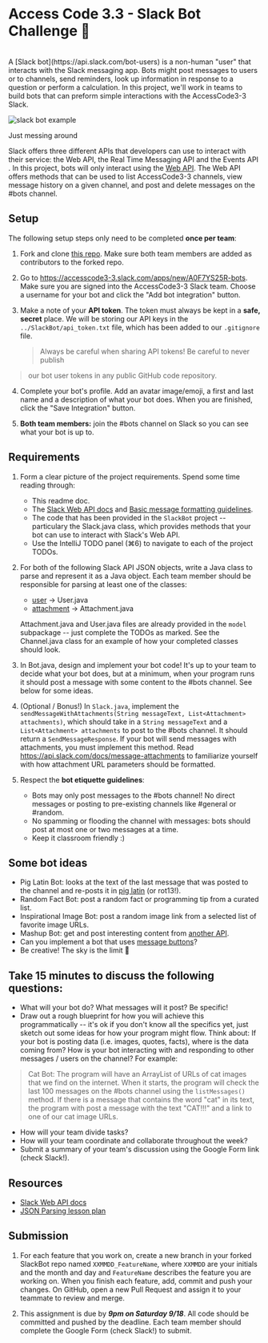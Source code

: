 # Access Code 3.3 - Slack Bot Challenge 🤖
<br>
A [Slack bot](https://api.slack.com/bot-users) is a non-human "user" that interacts with the Slack messaging app. Bots might post messages to users or to channels, send reminders, look up information in response to a question or perform a calculation.  In this project, we'll work in teams to build bots that can preform simple interactions with the AccessCode3-3 Slack.

![slack bot example](https://api.slack.com/img/api/guide_bot_user.png)

Just messing around

Slack offers three different APIs that developers can use to interact with their service: the Web API, the Real Time Messaging API and the Events API . In this project, bots will only interact using the [Web API](https://api.slack.com/web). The Web API offers methods that can be used to list AccessCode3-3 channels, view message history on a given channel, and post and delete messages on the #bots channel.
<br>
## Setup
The following setup steps only need to be completed **once per team**:

1. Fork and clone [this repo](https://github.com/ramonaharrison/SlackBot). Make sure both team members are added as contributors to the forked repo.

2. Go to https://accesscode3-3.slack.com/apps/new/A0F7YS25R-bots. Make sure you are signed into the AccessCode3-3 Slack team. Choose a username for your bot and click the "Add bot integration" button.

3. Make a note of your **API token**. The token must always be kept in a **safe, secret** place. We will be storing our API keys in the `../SlackBot/api_token.txt` file, which has been added to our `.gitignore` file.

    > Always be careful when sharing API tokens! Be careful to never publish
> our bot user tokens in any public GitHub code repository.

4. Complete your bot's profile. Add an avatar image/emoji, a first and last name and a description of what your bot does. When you are finished, click the "Save Integration" button.

5. **Both team members:** join the #bots channel on Slack so you can see what your bot is up to. 

## Requirements
1. Form a clear picture of the project requirements. Spend some time reading through:
    - This readme doc.
    - The [Slack Web API docs](https://api.slack.com/web) and [Basic message formatting guidelines](https://api.slack.com/docs/message-formatting).
    - The code that has been provided in the `SlackBot` project -- particulary the Slack.java class, which provides methods that your bot can use to interact with Slack's Web API.
    - Use the IntelliJ TODO panel (⌘6) to navigate to each of the project TODOs.

2. For both of the following Slack API JSON objects, write a Java class to parse and represent it as a Java object. Each team member should be responsible for parsing at least one of the classes:
    - [user](https://api.slack.com/types/user) -> User.java
    - [attachment](https://api.slack.com/docs/message-attachments) -> Attachment.java

    Attachment.java and User.java files are already provided in the `model` subpackage -- just complete the TODOs as marked. See the Channel.java class for an example of how your completed classes should look.

3. In Bot.java, design and implement your bot code! It's up to your team to decide what your bot does, but at a minimum, when your program runs it should post a message with some content to the #bots channel. See below for some ideas.

4. (Optional / Bonus!) In `Slack.java`, implement the `sendMessageWithAttachments(String messageText, List<Attachment> attachments)`, which should take in a `String messageText` and a `List<Attachment> attachments` to post to the #bots channel. It should return a `SendMessageResponse`. If your bot will send messages with attachments, you must implement this method. Read https://api.slack.com/docs/message-attachments to familiarize yourself with how attachment URL parameters should be formatted.

5. Respect the **bot etiquette guidelines**:
    - Bots may only post messages to the #bots channel! No direct messages or posting to pre-existing channels like #general or #random.
    - No spamming or flooding the channel with messages: bots should post at most one or two messages at a time.
    - Keep it classroom friendly :)

## Some bot ideas
- Pig Latin Bot: looks at the text of the last message that was posted to the channel and re-posts it in [pig latin](https://en.wikipedia.org/wiki/Pig_Latin) (or rot13!).
- Random Fact Bot: post a random fact or programming tip from a curated list.
- Inspirational Image Bot: post a random image link from a selected list of favorite image URLs.
- Mashup Bot: get and post interesting content from [another API](https://gist.github.com/afeld/4952991).
- Can you implement a bot that uses [message buttons](https://api.slack.com/docs/message-buttons)?
- Be creative! The sky is the limit 🌈

## Take 15 minutes to discuss the following questions:
- What will your bot do? What messages will it post? Be specific!
- Draw out a rough blueprint for how you will achieve this programmatically -- it's ok if you don't know all the specifics yet, just sketch out some ideas for how your program might flow. Think about: If your bot is posting data (i.e. images, quotes, facts), where is the data coming from? How is your bot interacting with and responding to other messages / users on the channel? For example:
>Cat Bot: The program will have an ArrayList of URLs of cat images that we find on the internet. When it starts, the program will check the last 100 messages on the #bots channel using the `listMessages()` method. If there is a message that contains the word "cat" in its text, the program with post a message with the text "CAT!!!" and a link to one of our cat image URLs.

- How will your team divide tasks?
- How will your team coordinate and collaborate throughout the week?
- Submit a summary of your team's discussion using the Google Form link (check Slack!).

## Resources
- [Slack Web API docs](https://api.slack.com/web)
- [JSON Parsing lesson plan](../lessons/json)

## Submission

1. For each feature that you work on, create a new branch in your forked SlackBot repo named `XXMMDD_FeatureName`, where `XXMMDD` are your initials and the month and day and `FeatureName` describes the feature you are working on. When you finish each feature, add, commit and push your changes. On GitHub, open a new Pull Request and assign it to your teammate to review and merge.

2. This assignment is due by ***9pm on Saturday 9/18***. All code should be committed and pushed by the deadline. Each team member should complete the Google Form (check Slack!) to submit.
